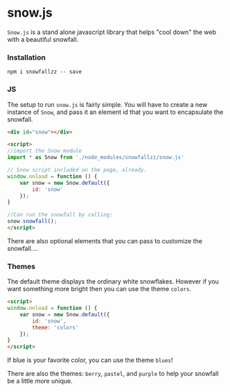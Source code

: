 # snow.js
`Snow.js` is a stand alone javascript library that helps "cool down" the web with a beautiful snowfall. 

### Installation
`npm i snowfallzz -- save`

### JS
The setup to run `snow.js` is fairly simple. You will have to create a new instance of `Snow`, and pass it an element id that you want to encapsulate the snowfall.

```html
<div id="snow"></div>

<script>
//import the Snow module
import * as Snow from './node_modules/snowfallzz/snow.js'

// Snow script included on the page, already.
window.onload = function () {
    var snow = new Snow.default({
        id: 'snow'
    });
}

//Can run the snowfall by calling:
snow.snowfall();
</script>
```

There are also optional elements that you can pass to customize the snowfall....

### Themes
The default theme displays the ordinary white snowflakes. However if you want something more bright then you can use the theme `colors`.

```html
<script>
window.onload = function () {
    var snow = new Snow.default({
        id: 'snow',
        theme: 'colors'
    });
}
</script>
```

If blue is your favorite color, you can use the theme `blues`!

There are also the themes: `berry`, `pastel`, and `purple` to help your snowfall be a little more unique.



